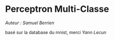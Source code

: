 # Perceptron Multi-Classe
_Auteur : Samuel Berrien_

basé sur la database du mnist, merci *Yann Lecun*
